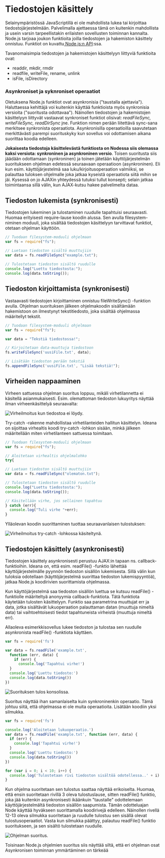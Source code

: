 # Tiedostojen käsittely

Selainympäristössä JavaScriptillä ei ole mahdollista lukea tai kirjoittaa tiedostojärjestelmään. Palvelimalla ajettaessa tämä on kuitenkin mahdollista ja usein varsin tarpeellistakin erilaisten sovellusten toiminnan kannalta. Node.js tarjoaa joukon funktioita joilla tiedostojen ja hakemiston käsittely onnistuu. Funktiot on kuvattu[ Node.js:n API](https://nodejs.org/dist/latest-v12.x/docs/api/):ssa.

Tavanomaisimpia tiedostojen ja hakemistojen käsittelyyn liittyviä funktioita ovat:

* readdir, mkdir, rmdir
* readfile, writeFile, rename, unlink
* isFile, isDirectory

### Asynkroniset ja syknroniset operaatiot

Oletuksena Node.js funktiot ovat asynkronisia \("taustalla ajettavia"\). Haluttaessa kehittäjä voi kuitenkin käyttää funktioista myös synkronisia versioita \("suoritusta odottavaa"\). Näinollen tiedostojen ja hakemistojen käsittelyyn liittyvät vastaavat synkroniset funktiot olisivat: _readFileSync, writeFileSync, readDirSync_ jne. Funktion nimen perään liitettävä sync-sana merkitsee synkronista operaatiota. Asynkronisilla operaatioilla saavutetaan merkittävästi parempi suorituskyky kun sovellus voi odottamisen aikana suorittaa koodia edelleen.

**Jokaisesta tiedostoja käsittelevästä funktiosta on Nodessa siis olemassa kaksi versiota: synkroninen ja asynkroninen versio**. Toisen suoritusta siis jäädään odottamaan \(synkroninen\) ja toinen jätetään käyttöjärjestelmän suoritukseen ohjelman edetessä seuraavaan operaatioon \(asynkroninen\). Eli kun esim. käyttöjärjestelmä saa luku/kirjoitusoperaation valmiiksi, se palauttaa tuloksen ohjelmalle joka jatkaa kyseistä operaatiota siitä mihin se jäi. Kysessä on jo AJAXin yhteydessä tutuksi tullut konsepti; selain jatkaa toimintaansa sillä välin, kun AJAX-kutsu hakee palvelimelta dataa. 

## Tiedoston lukemista \(synkronisesti\)

Tiedostojen lukeminen ja tulostaminen ruudulle tapahtuisi seuraavasti. Huomaa erityisesti require-lause koodin alussa. Sen avulla filesystem-niminen moduuli, joka sisältää tiedostojen käsittelyyn tarvittavat funktiot, otetaan ohjelman käyttöön.

```javascript
// Tuodaan filesystem-moduuli ohjelmaan
var fs = require("fs");

// Luetaan tiedoston sisältö muuttujiin
var data = fs.readFileSync("example.txt");
 
// Tulostetaan tiedoston sisältö ruudulle
console.log("Luettu tiedostosta:");
console.log(data.toString());
```

## Tiedoston kirjoittamista \(synkronisesti\)

Vastaavasti tiedostojen kirjoittaminen onnistuu fileWriteSync\(\) -funktion avulla. Ohjelman suorituksen jälkeen ohjelmakoodin sisältämään hakemistoon on ilmestynyt tekstitiedosto, joka sisältää ohjelmassa määritellyt tekstit.

```javascript
// Tuodaan filesystem-moduuli ohjelmaan
var fs = require("fs");

var data = "Tekstiä tiedostossa!";

// Kirjoitetaan data-muuttuja tiedostoon
fs.writeFileSync('uusiFile.txt', data);

// Lisätään tiedoston perään tekstiä
fs.appendFileSync('uusiFile.txt', "Lisää tekstiä!");
```

## Virheiden nappaaminen

Virheen sattuessa ohjelman suoritus loppuu, mikäli virhetilannetta ei käsitellä asianmukaisesti. Esim. olemattoman tiedoston lukuyritys näyttää ilman virheenkäsittelyä seuraavalta:

![Virheilmoitus kun tiedostoa ei l&#xF6;ydy.](../.gitbook/assets/image%20%287%29.png)

Try-catch -rakenne mahdollistaa virhetilanteiden hallitun käsittelyn. Ideana on sijoittaa virhealtis koodi try-catch -lohkon sisään, minkä jälkeen määritellään miten virhetilanteen sattuessa toimitaan.

```javascript
// Tuodaan filesystem-moduuli ohjelmaan
var fs = require("fs");

// Aloitetaan virhealtis ohjelmalohko
try{

// Luetaan tiedoston sisältö muuttujiin
var data = fs.readFileSync("olematon.txt");

// Tulostetaan tiedoston sisältö ruudulle
console.log("Luettu tiedostosta:");
console.log(data.toString());

// Käsitellään virhe, jos sellainen tapahtuu
} catch (err){
  console.log("Tuli virhe "+err);
}
```

Ylläolevan koodin suorittaminen tuottaa seuraavanlaisen tulostuksen:

![Virheilmoitus try-catch -lohkossa k&#xE4;siteltyn&#xE4;.](../.gitbook/assets/image%20%2831%29.png)

## Tiedostojen käsittely \(asynkronisesti\)

Tiedostojen käsittely asynkronisesti perustuu AJAX:in tapaan ns. callback-funktioihin. Ideana on, että esim. readFile\(\) -funktio lähettää käyttöjärjestelmälle pyynnön tiedoston sisällön lukemisesta. Sillä välin kun tuloksia odotellaan \(käyttöjärjestelmä suorittaa tiedoston lukemispyyntöä\), jatkaa Node.js koodirivien suorittamista ohjelmassa. 

Kun käyttöjärjestelmä saa tiedoston sisällön luettua se kutsuu readFile\(\) -funktiolle määriteltyä anonyymia callback-funktiota. Tätä funktiota käytetään tulosten käsittelyyn. Funktio saa parametrina muuttujat err ja data, jotka sisältävät lukuoperaation palauttaman datan \(muuttuja nimeltä data\) tai vaihtoehtoisesti tiedot tapahtuneista virheistä \(muuttuja nimeltä err\).

Allaoleva esimerkkisovellus lukee tiedoston ja tulostaa sen ruudulle asynkronista readFile\(\) -funktiota käyttäen.

```javascript
var fs = require('fs')

var data = fs.readFile('example.txt', 
  function (err, data) {
    if (err) {
      console.log('Tapahtui virhe!')
  }
  console.log('Luettu tiedosto:')
  console.log(data.toString())
})
```

![Suorituksen tulos konsolissa.](../.gitbook/assets/image%20%2827%29.png)

Suoritus näyttää ihan samanlaiselta kuin synkroninenkin operaatio. Tämä johtuu siitä, että ohjelmassa ei ole muita operaatioita. Lisätään koodiin yksi silmukka. 

```javascript
var fs = require('fs')

console.log('Aloitetaan lukuoperaatio.')
var data = fs.readFile('example.txt', function (err, data) {
  if (err) {
    console.log('Tapahtui virhe!')
  }
  console.log('Luettu tiedosto:')
  console.log(data.toString())
})

for (var i = 0; i < 10; i++) {
  console.log('Tulostetaan rivi tiedoston sisältöä odotellessa..' + i)
}

```

Kun ohjelma suoritetaan sen tulostus saattaa näyttää erikoiselta. Huomaa, että ensin suoritetaan rivillä 3 oleva tulostuslause, sitten readFile\(\) funktio, joka jää kuitenkin asynkronisesti ikäänkuin "taustalle" odottelemaan käyttöjärjestelmältä tiedoston sisällön saapumista. Tämän odotteluajan Node käyttää hyväkseen suorittamalla koodirivejä edelleen. Näinollen rivellä 12-13 oleva silmukka suoritetaan ja ruudulle tulostuu sen sisällä olevat tulostusoperaatiot. Vasta kun silmukka päättyy, palautuu readFile\(\) funktio suoritukseen, ja sen sisältö tulostetaan ruudulle.

![Ohjelman suoritus.](../.gitbook/assets/image%20%289%29.png)

Toisinaan Node.js ohjelmien suoritus siis näyttää siltä, että eri ohjelman osat Asynkronisen toiminnan ymmärtäminen on tärkeää

